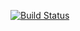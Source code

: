 [![Build Status](https://travis-ci.org/Loreen-netizen/waiter_webapp.svg?branch=master)](https://travis-ci.org/Loreen-netizen/waiter_webapp)